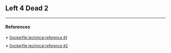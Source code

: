 ## Left 4 Dead 2

---
#### References

<sub>

➧  [Dockerfile technical reference #1][repo-1]

➧  [Dockerfile technical reference #2][repo-2]

</sub>

[repo-1]: https://github.com/lanofdoom/left4dead2-server
[repo-2]: https://github.com/sunbowworld/docker-left4dead2server
